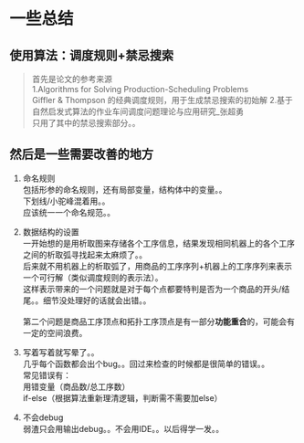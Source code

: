 # 一些总结

## 使用算法：调度规则+禁忌搜索

> 首先是论文的参考来源  
> 1.Algorithms for Solving Production-Scheduling Problems  
> 	Giffler & Thompson 的经典调度规则，用于生成禁忌搜索的初始解
> 2.基于自然启发式算法的作业车间调度问题理论与应用研究_张超勇  
> 	只用了其中的禁忌搜索部分。。  

## 然后是一些需要改善的地方

1. 命名规则  
	包括形参的命名规则，还有局部变量，结构体中的变量。。  
	下划线/小驼峰混着用。。  
	应该统一一个命名规范。。  

2. 数据结构的设置  
	一开始想的是用析取图来存储各个工序信息，结果发现相同机器上的各个工序之间的析取弧寻找起来太麻烦了。。  
	后来就不用机器上的析取弧了，用商品的工序序列+机器上的工序序列来表示一个可行解（类似调度规则的表示法）。  
	这样表示带来的一个问题就是对于每个点都要特判是否为一个商品的开头/结尾。。细节没处理好的话就会出错。。  
	</br>
	第二个问题是商品工序顶点和拓扑工序顶点是有一部分**功能重合**的，可能会有一定的空间浪费。  

3. 写着写着就写晕了。。  
	几乎每个函数都会出个bug。。回过来检查的时候都是很简单的错误。。  
	常见错误有：  
		用错变量（商品数/总工序数）  
		if-else（根据算法重新理清逻辑，判断需不需要加else）  

4. 不会debug  
	弱渣只会用输出debug。。不会用IDE。。以后得学一发。。  
